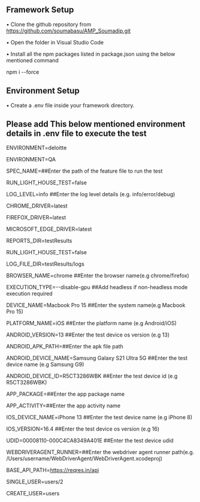 
## Framework Setup
•	Clone the github repository from https://github.com/soumabasu/AMP_Soumadip.git

•	Open the folder in Visual Studio Code

•	Install all the npm packages listed in package.json using the below mentioned command

  npm i --force

## Environment Setup
•	Create a .env file inside your framework directory.

## Please add This below mentioned environment details in .env file to execute the test

ENVIRONMENT=deloitte

ENVIRONMENT=QA

SPEC_NAME=##Enter the path of the feature file to run the test

RUN_LIGHT_HOUSE_TEST=false

LOG_LEVEL=info ##Enter the log level details (e.g. info/error/debug)

CHROME_DRIVER=latest

FIREFOX_DRIVER=latest

MICROSOFT_EDGE_DRIVER=latest

REPORTS_DIR=testResults

RUN_LIGHT_HOUSE_TEST=false

LOG_FILE_DIR=testResults/logs

BROWSER_NAME=chrome ##Enter the browser name(e.g chrome/firefox)

EXECUTION_TYPE=--disable-gpu ##Add headless if non-headless mode execution required

DEVICE_NAME=Macbook Pro 15 ##Enter the system name(e.g Macbook Pro 15)

PLATFORM_NAME=iOS ##Enter the platform name (e.g Android/iOS)

ANDROID_VERSION=13 ##Enter the test device os version (e.g 13)

ANDROID_APK_PATH=##Enter the apk file path

ANDROID_DEVICE_NAME=Samsung Galaxy S21 Ultra 5G ##Enter the test device name (e.g Samsung G9)

ANDROID_DEVICE_ID=R5CT3286WBK ##Enter the test device id (e.g R5CT3286WBK)

APP_PACKAGE=##Enter the app package name

APP_ACTIVITY=##Enter the app activity name

IOS_DEVICE_NAME=iPhone 13 ##Enter the test device name (e.g iPhone 8)

IOS_VERSION=16.4 ##Enter the test device os version (e.g 16)

UDID=00008110-000C4CA8349A401E ##Enter the test device udid

WEBDRIVERAGENT_RUNNER=##Enter the webdriver agent runner path(e.g. /Users/username/WebDriverAgent/WebDriverAgent.xcodeproj)  

BASE_API_PATH=https://reqres.in/api

SINGLE_USER=users/2

CREATE_USER=users


